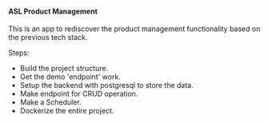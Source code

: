 #### ASL Product Management

This is an app to rediscover the product management functionality based on the previous tech stack.

Steps:
- Build the project structure.
- Get the demo 'endpoint' work.
- Setup the backend with postgresql to store the data.
- Make endpoint for CRUD operation.
- Make a Scheduler.
- Dockerize the entire project.